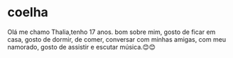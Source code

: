 # coelha
Olá me chamo Thalia,tenho 17 anos. bom sobre mim, gosto de ficar em casa, gosto de dormir, de comer, conversar com minhas amigas, com meu namorado, gosto de assistir e escutar música.😊😊
